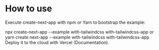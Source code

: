 # How to use
Execute create-next-app with npm or Yarn to bootstrap the example:

npx create-next-app --example with-tailwindcss with-tailwindcss-app
 or
yarn create next-app --example with-tailwindcss with-tailwindcss-app
Deploy it to the cloud with Vercel (Documentation).
